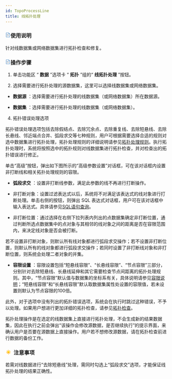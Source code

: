 ```yaml
---
id: TopoProcessLine
title: 线拓扑处理  
---  
```

### ![](../../img/read.gif)使用说明



针对线数据集或网络数据集进行拓扑检查和修复。



### ![](../../img/read.gif)操作步骤



1. 单击功能区  “ **数据** ”选项卡  “ **拓扑** ”组的“ **线拓扑处理** ”按钮。

2. 选择需要进行拓扑处理的源数据集，这里可以选择线数据集或网络数据集。

* **数据源** ：选择需要进行拓扑处理的线数据集（或网络数据集）所在数据源。

* **数据集** ：选择需要进行拓扑处理的线数据集（或网络数据集）。

4. 拓扑错误处理选项


拓扑错误处理选项包括去除假结点、去除冗余点、去除重复线、去除短悬线、去除长悬线、邻近端点合并、弧段求交等七种规则，用户可根据需要选择合适的规则对选中数据集进行拓扑处理，拓扑处理规则的详细说明请参见[拓扑处理规则](TopoProcess.html)。执行拓扑处理时，系统将按照选中的拓扑规则对线数据集进行拓扑检查，并对检查出的拓扑错误进行修正。



单击“高级”按钮，弹出如下图所示的“高级参数设置”对话框，可在该对话框内设置非打断线和相关拓扑处理规则的容限。

* **弧段求交** ：设置非打断线参数，满足此参数的线不再进行打断操作。

* 非打断对象：设置过滤表达式以后，系统将不对满足该表达式的线对象进行打断处理。单击右侧的按钮，则弹出 SQL 表达式对话框，用户可在该对话框中输入表达式。具体请参见[SQL语句查询](../../Query/SQLQueryDia.html)。

* 非打断位置：通过选择在右侧下拉列表内列出的点数据集确定非打断位置，通过判断所选点数据集中的点对象与其相邻的线对象之间的距离是否在容限范围内，来决定线对象是否会被打断。




若不设置非打断对象，则默认所有线对象都进行弧段求交操作；若不设置非打断位置，则默认所有的线对象都进行弧段求交操作；若同时设置了非打断线对象和非打断位置，则系统会处理二者对象的并集。



* **容限设置**
：容限设置包括“短悬线容限”、“长悬线容限”、“节点容限”三部分，分别针对去除短悬线、长悬线延伸和其它需要检查节点间距离的拓扑处理规则。其中，“节点容限”默认值与数据集的坐标系有关，具体说明请参见[容限说明](../Tolerance.html)；“短悬线容限”和“长悬线容限”默认取数据集属性处设置的容限值，若未设置则默认为节点容限的100倍。




此外，对于选项中没有列出的拓扑错误选项，系统会在执行时跳过这种错误，不予以处理。如果用户想进行更加详细的拓扑检查，请参见[拓扑检查](TopoCheck.html)。



拓扑处理操作是在选定的线数据集上直接进行拓扑处理，不会生成新的结果数据集，因此在执行之前会弹出“该操作会修改源数据，是否继续执行”的提示界面，来确认用户是否要在源数据上直接操作。用户若不想修改源数据，请在拓扑检查前进行数据的备份工作。



### ![](../../img/note.png) 注意事项



若需对线数据进行“去除短悬线”处理，需同时勾选上“弧段求交”选项，才能保证线拓扑处理的结果正确性。

